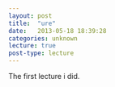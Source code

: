 ```yaml
---
layout: post
title:  "ure"
date:   2013-05-18 18:39:28
categories: unknown
lecture: true
post-type: lecture
---
```


The first lecture i did.
